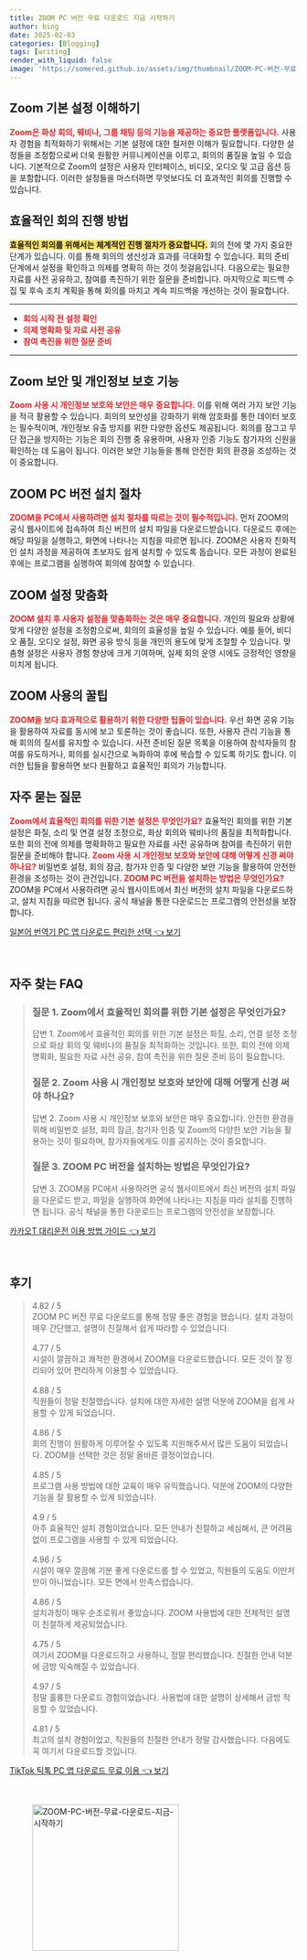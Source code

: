 ```yaml
---
title: ZOOM PC 버전 무료 다운로드 지금 시작하기
author: bing
date: 2025-02-03
categories: [Blogging]
tags: [writing]
render_with_liquid: false
image: 'https://somered.github.io/assets/img/thumbnail/ZOOM-PC-버전-무료-다운로드-지금-시작하기.webp'
---
```



<h2 id='Zoom_기본_설정_이해하기'>Zoom 기본 설정 이해하기</h2>

<p><b><span style="color: #ee2323;">Zoom은 화상 회의, 웨비나, 그룹 채팅 등의 기능을 제공하는 중요한 플랫폼입니다.</span></b> 사용자 경험을 최적화하기 위해서는 기본 설정에 대한 철저한 이해가 필요합니다. 다양한 설정들을 조정함으로써 더욱 원활한 커뮤니케이션을 이루고, 회의의 품질을 높일 수 있습니다. 기본적으로 Zoom의 설정은 사용자 인터페이스, 비디오, 오디오 및 고급 옵션 등을 포함합니다. 이러한 설정들을 마스터하면 무엇보다도 더 효과적인 회의를 진행할 수 있습니다.</p>

<h2 id='효율적인_회의_진행_방법'>효율적인 회의 진행 방법</h2>

<p><b><span style="background-color: #ffe066;">효율적인 회의를 위해서는 체계적인 진행 절차가 중요합니다.</span></b> 회의 전에 몇 가지 중요한 단계가 있습니다. 이를 통해 회의의 생산성과 효과를 극대화할 수 있습니다. 회의 준비 단계에서 설정을 확인하고 의제를 명확히 하는 것이 첫걸음입니다. 다음으로는 필요한 자료를 사전 공유하고, 참여를 촉진하기 위한 질문을 준비합니다. 마지막으로 피드백 수집 및 후속 조치 계획을 통해 회의를 마치고 계속 피드백을 개선하는 것이 필요합니다.</p>

<hr />

<ul>
    <li><b><span style="color: #ee2323;">회의 시작 전 설정 확인</span></b></li>
    <li><b><span style="color: #ee2323;">의제 명확화 및 자료 사전 공유</span></b></li>
    <li><b><span style="color: #ee2323;">참여 촉진을 위한 질문 준비</span></b></li>
</ul>

<hr />

<h2 id='Zoom_보안_및_개인정보_보호'>Zoom 보안 및 개인정보 보호 기능</h2>

<p><b><span style="color: #ee2323;">Zoom 사용 시 개인정보 보호와 보안은 매우 중요합니다.</span></b> 이를 위해 여러 가지 보안 기능을 적극 활용할 수 있습니다. 회의의 보안성을 강화하기 위해 암호화를 통한 데이터 보호는 필수적이며, 개인정보 유출 방지를 위한 다양한 옵션도 제공됩니다. 회의를 잠그고 무단 접근을 방지하는 기능은 회의 진행 중 유용하며, 사용자 인증 기능도 참가자의 신원을 확인하는 데 도움이 됩니다. 이러한 보안 기능들을 통해 안전한 회의 환경을 조성하는 것이 중요합니다.</p>

<h2 id='ZOOM_PC_버전_설치_절차'>ZOOM PC 버전 설치 절차</h2>

<p><b><span style="color: #ee2323;">ZOOM을 PC에서 사용하려면 설치 절차를 따르는 것이 필수적입니다.</span></b> 먼저 ZOOM의 공식 웹사이트에 접속하여 최신 버전의 설치 파일을 다운로드받습니다. 다운로드 후에는 해당 파일을 실행하고, 화면에 나타나는 지침을 따르면 됩니다. ZOOM은 사용자 친화적인 설치 과정을 제공하여 초보자도 쉽게 설치할 수 있도록 돕습니다. 모든 과정이 완료된 후에는 프로그램을 실행하여 회의에 참여할 수 있습니다.</p>

<h2 id='ZOOM_설정_맞춤화'>ZOOM 설정 맞춤화</h2>

<p><b><span style="color: #ee2323;">ZOOM 설치 후 사용자 설정을 맞춤화하는 것은 매우 중요합니다.</span></b> 개인의 필요와 상황에 맞게 다양한 설정을 조정함으로써, 회의의 효율성을 높일 수 있습니다. 예를 들어, 비디오 품질, 오디오 설정, 화면 공유 방식 등을 개인의 용도에 맞게 조절할 수 있습니다. 맞춤형 설정은 사용자 경험 향상에 크게 기여하며, 실제 회의 운영 시에도 긍정적인 영향을 미치게 됩니다.</p>

<h2 id='ZOOM_사용의_꿀팁'>ZOOM 사용의 꿀팁</h2>

<p><b><span style="color: #ee2323;">ZOOM을 보다 효과적으로 활용하기 위한 다양한 팁들이 있습니다.</span></b> 우선 화면 공유 기능을 활용하여 자료를 동시에 보고 토론하는 것이 좋습니다. 또한, 사용자 관리 기능을 통해 회의의 질서를 유지할 수 있습니다. 사전 준비된 질문 목록을 이용하여 참석자들의 참여를 유도하거나, 회의를 실시간으로 녹화하여 후에 복습할 수 있도록 하기도 합니다. 이러한 팁들을 활용하면 보다 원활하고 효율적인 회의가 가능합니다.</p>

<h2 id='자주_묻는_질문'>자주 묻는 질문</h2>

<p><b><span style="color: #ee2323;">Zoom에서 효율적인 회의를 위한 기본 설정은 무엇인가요?</span></b> 효율적인 회의를 위한 기본 설정은 화질, 소리 및 연결 설정 조정으로, 화상 회의와 웨비나의 품질을 최적화합니다. 또한 회의 전에 의제를 명확화하고 필요한 자료를 사전 공유하며 참여를 촉진하기 위한 질문을 준비해야 합니다. <b><span style="color: #ee2323;">Zoom 사용 시 개인정보 보호와 보안에 대해 어떻게 신경 써야 하나요?</span></b> 비밀번호 설정, 회의 잠금, 참가자 인증 및 다양한 보안 기능을 활용하여 안전한 환경을 조성하는 것이 관건입니다. <b><span style="color: #ee2323;">ZOOM PC 버전을 설치하는 방법은 무엇인가요?</span></b> ZOOM을 PC에서 사용하려면 공식 웹사이트에서 최신 버전의 설치 파일을 다운로드하고, 설치 지침을 따르면 됩니다. 공식 채널을 통한 다운로드는 프로그램의 안전성을 보장합니다.</p>


<p><a class="click-button" title="일본어 번역기 PC 앱 다운로드 편리한 선택" href="https://somered.github.io/posts/%EC%9D%BC%EB%B3%B8%EC%96%B4-%EB%B2%88%EC%97%AD%EA%B8%B0-PC-%EC%95%B1-%EB%8B%A4%EC%9A%B4%EB%A1%9C%EB%93%9C-%ED%8E%B8%EB%A6%AC%ED%95%9C-%EC%84%A0%ED%83%9D/" rel="dofollow">일본어 번역기 PC 앱 다운로드 편리한 선택 👈 보기</a></p><br>
<h2 id='자주_찾는_FAQ'>자주 찾는 FAQ</h2>
<div itemscope="" itemtype="https://schema.org/FAQPage"> 
<blockquote> 
<div itemscope="" itemprop="mainEntity" itemtype="https://schema.org/Question"> 
<h3 itemprop="name">질문 1. Zoom에서 효율적인 회의를 위한 기본 설정은 무엇인가요?</h3> 
<div itemscope="" itemprop="acceptedAnswer" itemtype="https://schema.org/Answer"> 
<span itemprop="text"> 
<p>답변 1. Zoom에서 효율적인 회의를 위한 기본 설정은 화질, 소리, 연결 설정 조정으로 화상 회의 및 웨비나의 품질을 최적화하는 것입니다. 또한, 회의 전에 의제 명확화, 필요한 자료 사전 공유, 참여 촉진을 위한 질문 준비 등이 필요합니다.</p> 
</span> 
</div> 
</div> 

<div itemscope="" itemprop="mainEntity" itemtype="https://schema.org/Question"> 
<h3 itemprop="name">질문 2. Zoom 사용 시 개인정보 보호와 보안에 대해 어떻게 신경 써야 하나요?</h3> 
<div itemscope="" itemprop="acceptedAnswer" itemtype="https://schema.org/Answer"> 
<span itemprop="text"> 
<p>답변 2. Zoom 사용 시 개인정보 보호와 보안은 매우 중요합니다. 안전한 환경을 위해 비밀번호 설정, 회의 잠금, 참가자 인증 및 Zoom의 다양한 보안 기능을 활용하는 것이 필요하며, 참가자들에게도 이를 공지하는 것이 중요합니다.</p> 
</span> 
</div> 
</div> 

<div itemscope="" itemprop="mainEntity" itemtype="https://schema.org/Question"> 
<h3 itemprop="name">질문 3. ZOOM PC 버전을 설치하는 방법은 무엇인가요?</h3> 
<div itemscope="" itemprop="acceptedAnswer" itemtype="https://schema.org/Answer"> 
<span itemprop="text"> 
<p>답변 3. ZOOM을 PC에서 사용하려면 공식 웹사이트에서 최신 버전의 설치 파일을 다운로드 받고, 파일을 실행하여 화면에 나타나는 지침을 따라 설치를 진행하면 됩니다. 공식 채널을 통한 다운로드는 프로그램의 안전성을 보장합니다.</p> 
</span> 
</div> 
</div> 

</blockquote> 
</div>
<p><a class="click-button" title="카카오T 대리운전 이용 방법 가이드" href="https://somered.github.io/posts/%EC%B9%B4%EC%B9%B4%EC%98%A4T-%EB%8C%80%EB%A6%AC%EC%9A%B4%EC%A0%84-%EC%9D%B4%EC%9A%A9-%EB%B0%A9%EB%B2%95-%EA%B0%80%EC%9D%B4%EB%93%9C/" rel="dofollow">카카오T 대리운전 이용 방법 가이드 👈 보기</a></p><br>
<h2 id='후기'>후기</h2>
<div itemscope itemtype="https://schema.org/Product">
  <blockquote>
  <div itemprop="review" itemscope itemtype="https://schema.org/Review">
      <div itemprop="reviewRating" itemscope itemtype="https://schema.org/Rating"> <span itemprop="ratingValue">4.82</span> / <span itemprop="bestRating">5</span> </div>
      <span itemprop="reviewBody">ZOOM PC 버전 무료 다운로드를 통해 정말 좋은 경험을 했습니다. 설치 과정이 매우 간단했고, 설명이 친절해서 쉽게 따라할 수 있었습니다.</span>
  </div>
  <br>
  <div itemprop="review" itemscope itemtype="https://schema.org/Review">
      <div itemprop="reviewRating" itemscope itemtype="https://schema.org/Rating"> <span itemprop="ratingValue">4.77</span> / <span itemprop="bestRating">5</span> </div>
      <span itemprop="reviewBody">시설이 깔끔하고 쾌적한 환경에서 ZOOM을 다운로드했습니다. 모든 것이 잘 정리되어 있어 편리하게 이용할 수 있었습니다.</span>
  </div>
  <br>
  <div itemprop="review" itemscope itemtype="https://schema.org/Review">
      <div itemprop="reviewRating" itemscope itemtype="https://schema.org/Rating"> <span itemprop="ratingValue">4.88</span> / <span itemprop="bestRating">5</span> </div>
      <span itemprop="reviewBody">직원들이 정말 친절했습니다. 설치에 대한 자세한 설명 덕분에 ZOOM을 쉽게 사용할 수 있게 되었습니다.</span>
  </div>
  <br>
  <div itemprop="review" itemscope itemtype="https://schema.org/Review">
      <div itemprop="reviewRating" itemscope itemtype="https://schema.org/Rating"> <span itemprop="ratingValue">4.86</span> / <span itemprop="bestRating">5</span> </div>
      <span itemprop="reviewBody">회의 진행이 원활하게 이루어질 수 있도록 지원해주셔서 많은 도움이 되었습니다. ZOOM을 선택한 것은 정말 올바른 결정이었습니다.</span>
  </div>
  <br>
  <div itemprop="review" itemscope itemtype="https://schema.org/Review">
      <div itemprop="reviewRating" itemscope itemtype="https://schema.org/Rating"> <span itemprop="ratingValue">4.85</span> / <span itemprop="bestRating">5</span> </div>
      <span itemprop="reviewBody">프로그램 사용 방법에 대한 교육이 매우 유익했습니다. 덕분에 ZOOM의 다양한 기능을 잘 활용할 수 있게 되었습니다.</span>
  </div>
  <br>
  <div itemprop="review" itemscope itemtype="https://schema.org/Review">
      <div itemprop="reviewRating" itemscope itemtype="https://schema.org/Rating"> <span itemprop="ratingValue">4.9</span> / <span itemprop="bestRating">5</span> </div>
      <span itemprop="reviewBody">아주 효율적인 설치 경험이었습니다. 모든 안내가 친절하고 세심해서, 큰 어려움 없이 프로그램을 사용할 수 있게 되었습니다.</span>
  </div>
  <br>
  <div itemprop="review" itemscope itemtype="https://schema.org/Review">
      <div itemprop="reviewRating" itemscope itemtype="https://schema.org/Rating"> <span itemprop="ratingValue">4.96</span> / <span itemprop="bestRating">5</span> </div>
      <span itemprop="reviewBody">시설이 매우 깔끔해 기분 좋게 다운로드를 할 수 있었고, 직원들의 도움도 이만저만이 아니었습니다. 모든 면에서 만족스럽습니다.</span>
  </div>
  <br>
  <div itemprop="review" itemscope itemtype="https://schema.org/Review">
      <div itemprop="reviewRating" itemscope itemtype="https://schema.org/Rating"> <span itemprop="ratingValue">4.86</span> / <span itemprop="bestRating">5</span> </div>
      <span itemprop="reviewBody">설치과정이 매우 순조로워서 좋았습니다. ZOOM 사용법에 대한 전체적인 설명이 친절하게 제공되었습니다.</span>
  </div>
  <br>
  <div itemprop="review" itemscope itemtype="https://schema.org/Review">
      <div itemprop="reviewRating" itemscope itemtype="https://schema.org/Rating"> <span itemprop="ratingValue">4.75</span> / <span itemprop="bestRating">5</span> </div>
      <span itemprop="reviewBody">여기서 ZOOM을 다운로드하고 사용하니, 정말 편리했습니다. 친절한 안내 덕분에 금방 익숙해질 수 있었습니다.</span>
  </div>
  <br>
  <div itemprop="review" itemscope itemtype="https://schema.org/Review">
      <div itemprop="reviewRating" itemscope itemtype="https://schema.org/Rating"> <span itemprop="ratingValue">4.97</span> / <span itemprop="bestRating">5</span> </div>
      <span itemprop="reviewBody">정말 훌륭한 다운로드 경험이었습니다. 사용법에 대한 설명이 상세해서 금방 적응할 수 있었습니다.</span>
  </div>
  <br>
  <div itemprop="review" itemscope itemtype="https://schema.org/Review">
      <div itemprop="reviewRating" itemscope itemtype="https://schema.org/Rating"> <span itemprop="ratingValue">4.81</span> / <span itemprop="bestRating">5</span> </div>
      <span itemprop="reviewBody">최고의 설치 경험이었고, 직원들의 친절한 안내가 정말 감사했습니다. 다음에도 꼭 여기서 다운로드할 것입니다.</span>
  </div>
  </blockquote>
</div>
<p><a class="click-button" title="TikTok 틱톡 PC 앱 다운로드 무료 이용" href="https://somered.github.io/posts/TikTok-%ED%8B%B1%ED%86%A1-PC-%EC%95%B1-%EB%8B%A4%EC%9A%B4%EB%A1%9C%EB%93%9C-%EB%AC%B4%EB%A3%8C-%EC%9D%B4%EC%9A%A9/" rel="dofollow">TikTok 틱톡 PC 앱 다운로드 무료 이용 👈 보기</a></p><br>
<figure class="image"><img src="https://somered.github.io/assets/img/thumbnail/ZOOM-PC-버전-무료-다운로드-지금-시작하기.webp" alt="ZOOM-PC-버전-무료-다운로드-지금-시작하기" width="256" height="256"></figure>